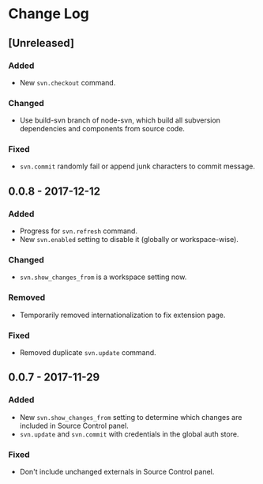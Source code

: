 # Change Log

## [Unreleased]

### Added
- New `svn.checkout` command.

### Changed
- Use build-svn branch of node-svn, which build all subversion dependencies and components from source code.

### Fixed
- `svn.commit` randomly fail or append junk characters to commit message.

## 0.0.8 - 2017-12-12

### Added
- Progress for `svn.refresh` command.
- New `svn.enabled` setting to disable it (globally or workspace-wise).

### Changed
- `svn.show_changes_from` is a workspace setting now.

### Removed
- Temporarily removed internationalization to fix extension page.

### Fixed
- Removed duplicate `svn.update` command.

## 0.0.7 - 2017-11-29
### Added

- New `svn.show_changes_from` setting to determine which changes are included in Source Control panel.
- `svn.update` and `svn.commit` with credentials in the global auth store.

### Fixed
- Don't include unchanged externals in Source Control panel.

